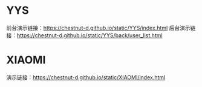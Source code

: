 # YYS
前台演示链接：https://chestnut-d.github.io/static/YYS/index.html
后台演示链接：https://chestnut-d.github.io/static/YYS/back/user_list.html
# XIAOMI
演示链接：https://chestnut-d.github.io/static/XIAOMI/index.html